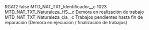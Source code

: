 <?xml version="1.0" encoding="UTF-8"?>
<CustomMetadata xmlns="http://soap.sforce.com/2006/04/metadata" xmlns:xsi="http://www.w3.org/2001/XMLSchema-instance" xmlns:xsd="http://www.w3.org/2001/XMLSchema">
    <label>RGA12</label>
    <protected>false</protected>
    <values>
        <field>MTD_NAT_TXT_Identificador__c</field>
        <value xsi:type="xsd:string">1023</value>
    </values>
    <values>
        <field>MTD_NAT_TXT_Naturaleza_HS__c</field>
        <value xsi:type="xsd:string">Demora en realización de trabajo</value>
    </values>
    <values>
        <field>MTD_NAT_TXT_Naturaleza_cia__c</field>
        <value xsi:type="xsd:string">Trabajos pendientes hasta fin de reparación (Demora en ejecución / finalización de trabajos)</value>
    </values>
</CustomMetadata>
